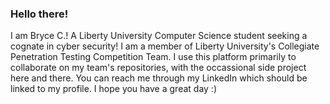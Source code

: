 ### Hello there!

I am Bryce C.! A Liberty University Computer Science student seeking a cognate in cyber security! I am a member of Liberty University's Collegiate Penetration Testing Competition Team. I use this platform primarily to collaborate on my team's repositories, with the occassional side project here and there. You can reach me through my LinkedIn which should be linked to my profile. I hope you have a great day :) 

<!--
**CaptainGhost945/CaptainGhost945** is a ✨ _special_ ✨ repository because its `README.md` (this file) appears on your GitHub profile.

Here are some ideas to get you started:

- 🔭 I’m currently working on ...
- 🌱 I’m currently learning ...
- 👯 I’m looking to collaborate on ...
- 🤔 I’m looking for help with ...
- 💬 Ask me about ...
- 📫 How to reach me: ...
- 😄 Pronouns: ...
- ⚡ Fun fact: ...
-->
